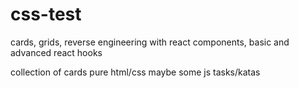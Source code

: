 # css-test

cards, grids, reverse engineering with react components, basic and advanced react hooks




collection of cards pure html/css
maybe some js tasks/katas

